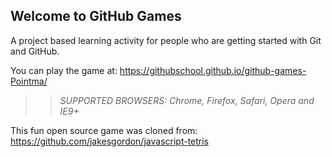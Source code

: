 ## Welcome to GitHub Games

A project based learning activity for people who are getting started with Git and GitHub.

You can play the game at: https://githubschool.github.io/github-games-Pointma/

>> _*SUPPORTED BROWSERS*: Chrome, Firefox, Safari, Opera and IE9+_

This fun open source game was cloned from: https://github.com/jakesgordon/javascript-tetris
